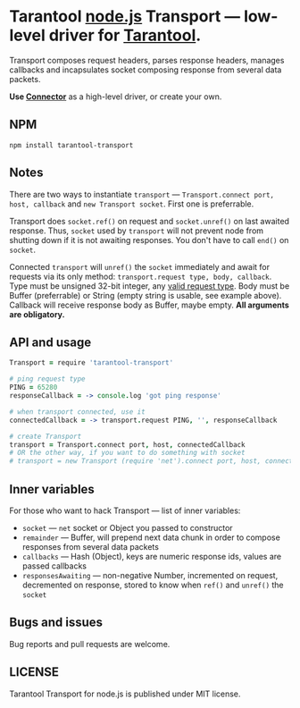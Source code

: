 # Tarantool [node.js](http://nodejs.org) Transport — low-level driver for [Tarantool](http://tarantool.org).

Transport composes request headers, parses response headers, manages callbacks and incapsulates socket composing response from several data packets.

**Use [Connector](https://github.com/devgru/node-tarantool)** as a high-level driver, or create your own.

## NPM

```shell
npm install tarantool-transport
```
## Notes
There are two ways to instantiate `transport` — `Transport.connect port, host, callback` and `new Transport socket`. First one is preferrable.

Transport does `socket.ref()` on request and `socket.unref()` on last awaited response. Thus, `socket` used by `transport` will not prevent node from shutting down if it is not awaiting responses. You don't have to call `end()` on `socket`.

Connected `transport` will `unref()` the `socket` immediately and await for requests via its only method: `transport.request type, body, callback`.
Type must be unsigned 32-bit integer, any [valid request type](https://github.com/mailru/tarantool/blob/master/doc/box-protocol.txt#L46).
Body must be Buffer (preferrable) or String (empty string is usable, see example above).
Callback will receive response body as Buffer, maybe empty.
**All arguments are obligatory.**

## API and usage

```coffee
Transport = require 'tarantool-transport'

# ping request type
PING = 65280
responseCallback = -> console.log 'got ping response'

# when transport connected, use it
connectedCallback = -> transport.request PING, '', responseCallback

# create Transport
transport = Transport.connect port, host, connectedCallback
# OR the other way, if you want to do something with socket
# transport = new Transport (require 'net').connect port, host, connectedCallback
```

## Inner variables

For those who want to hack Transport — list of inner variables:
- `socket` — `net` socket or Object you passed to constructor
- `remainder` — Buffer, will prepend next data chunk in order to compose responses from several data packets
- `callbacks` — Hash (Object), keys are numeric response ids, values are passed callbacks
- `responsesAwaiting` — non-negative Number, incremented on request, decremented on response, stored to know when `ref()` and `unref()` the `socket`

## Bugs and issues
Bug reports and pull requests are welcome.

LICENSE
-------
Tarantool Transport for node.js is published under MIT license.
